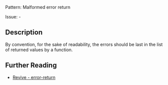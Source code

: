 Pattern: Malformed error return

Issue: -

## Description

By convention, for the sake of readability, the errors should be last in the list of returned values by a function.

## Further Reading

* [Revive - error-return](https://revive.run/r#error-return)